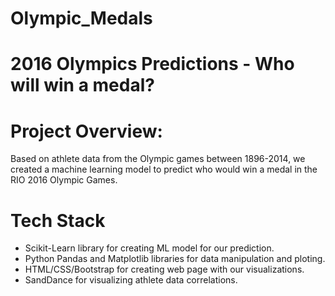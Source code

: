 # Olympic_Medals

# 2016 Olympics Predictions - Who will win a medal?

# Project Overview:
Based on athlete data from the Olympic games between 1896-2014, we created a  machine learning model to predict who would win a medal in the RIO 2016 Olympic Games.

# Tech Stack
* Scikit-Learn library for creating ML model for our prediction.
* Python Pandas and Matplotlib libraries for data manipulation and ploting.
* HTML/CSS/Bootstrap for creating web page with our visualizations.
* SandDance for visualizing athlete data correlations.
